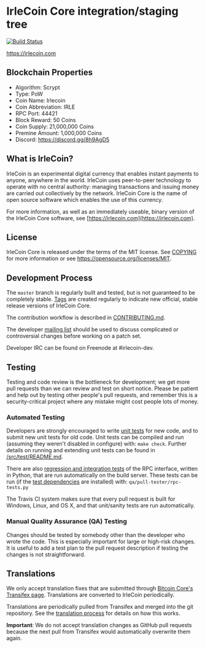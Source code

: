 IrleCoin Core integration/staging tree
=====================================

[![Build Status](https://travis-ci.org/irlecoin-project/irlecoin.svg?branch=master)](https://travis-ci.org/irlecoin-project/irlecoin)

https://irlecoin.com

Blockchain Properties
----------------

- Algorithm: Scrypt
- Type: PoW 
- Coin Name: Irlecoin
- Coin Abbreviation: IRLE 
- RPC Port: 44421
- Block Reward: 50 Coins 
- Coin Supply: 21,000,000 Coins 
- Premine Amount: 1,000,000 Coins
- Discord: https://discord.gg/8h9AgD5

What is IrleCoin?
----------------

IrleCoin is an experimental digital currency that enables instant payments to
anyone, anywhere in the world. IrleCoin uses peer-to-peer technology to operate
with no central authority: managing transactions and issuing money are carried
out collectively by the network. IrleCoin Core is the name of open source
software which enables the use of this currency.

For more information, as well as an immediately useable, binary version of
the IrleCoin Core software, see [https://irlecoin.com](https://irlecoin.com).

License
-------

IrleCoin Core is released under the terms of the MIT license. See [COPYING](COPYING) for more
information or see https://opensource.org/licenses/MIT.

Development Process
-------------------

The `master` branch is regularly built and tested, but is not guaranteed to be
completely stable. [Tags](https://github.com/irlecoin-project/irlecoin/tags) are created
regularly to indicate new official, stable release versions of IrleCoin Core.

The contribution workflow is described in [CONTRIBUTING.md](CONTRIBUTING.md).

The developer [mailing list](https://groups.google.com/forum/#!forum/irlecoin-dev)
should be used to discuss complicated or controversial changes before working
on a patch set.

Developer IRC can be found on Freenode at #irlecoin-dev.

Testing
-------

Testing and code review is the bottleneck for development; we get more pull
requests than we can review and test on short notice. Please be patient and help out by testing
other people's pull requests, and remember this is a security-critical project where any mistake might cost people
lots of money.

### Automated Testing

Developers are strongly encouraged to write [unit tests](src/test/README.md) for new code, and to
submit new unit tests for old code. Unit tests can be compiled and run
(assuming they weren't disabled in configure) with: `make check`. Further details on running
and extending unit tests can be found in [/src/test/README.md](/src/test/README.md).

There are also [regression and integration tests](/qa) of the RPC interface, written
in Python, that are run automatically on the build server.
These tests can be run (if the [test dependencies](/qa) are installed) with: `qa/pull-tester/rpc-tests.py`

The Travis CI system makes sure that every pull request is built for Windows, Linux, and OS X, and that unit/sanity tests are run automatically.

### Manual Quality Assurance (QA) Testing

Changes should be tested by somebody other than the developer who wrote the
code. This is especially important for large or high-risk changes. It is useful
to add a test plan to the pull request description if testing the changes is
not straightforward.

Translations
------------

We only accept translation fixes that are submitted through [Bitcoin Core's Transifex page](https://www.transifex.com/projects/p/bitcoin/).
Translations are converted to IrleCoin periodically.

Translations are periodically pulled from Transifex and merged into the git repository. See the
[translation process](doc/translation_process.md) for details on how this works.

**Important**: We do not accept translation changes as GitHub pull requests because the next
pull from Transifex would automatically overwrite them again.
